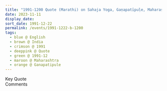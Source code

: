 ```yaml
---
title: "1991-1200 Quote (Marathi) on Sahaja Yoga, Gaṇapatīpuḷe, Maharashtra, India"
date: 2023-11-11
display_date: 
sort_date: 1991-12-22
permalink: /events/1991-1222-b-1200
tags:
  - blue @ English
  - brown @ India
  - crimson @ 1991
  - deeppink @ Quote
  - green @ 1991-12
  - maroon @ Maharashtra
  - orange @ Ganapatipule
---
```


<wave-list>
  <list-title color="green" width="75">Key Quote</list-title>
  <list-item color="BlanchedAlmond"  width="200"></list-item>
  <list-item color="Lavender"></list-item>
  <list-item color="BlanchedAlmond"></list-item>
</wave-list>

<br>

<wave-list>
  <list-title color="green" width="75">Comments</list-title>
  <list-item color="BlanchedAlmond"  width="200"></list-item>
  <list-item color="Lavender"></list-item>
  <list-item color="BlanchedAlmond"></list-item>
</wave-list>